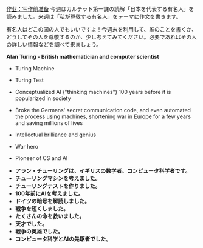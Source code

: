 [作业：写作前准备](https://isawhs.managebac.cn/student/classes/11365365/discussions/15878958])
今週はカルテット第一課の読解「日本を代表する有名人」を読みました。来週は「私が尊敬する有名人」をテーマに作文を書きます。

有名人はどこの国の人でもいいですよ！今週末を利用して、誰のことを書くか、どうしてその人を尊敬するのか、少し考えてみてください。必要であればその人の詳しい情報などを調べて来ましょう。


**Alan Turing - British mathematician and computer scientist**
- Turing Machine
- Turing Test
- Conceptualized AI ("thinking machines") 100 years before it is popularized in society
- Broke the Germans' secret communication code, and even automated the process using machines, shortening war in Europe for a few years and saving millions of lives

- Intellectual brilliance and genius
- War hero
- Pioneer of CS and AI





* **アラン・チューリングは、イギリスの数学者、コンピュータ科学者です。** 
* **チューリングマシンを考えました。** 
* **チューリングテストを作りました。** 
* **100年前にAIを考えました。** 
* **ドイツの暗号を解読しました。**
* **戦争を短くしました。** 
* **たくさんの命を救いました。**
* **天才でした。** 
* **戦争の英雄でした。** 
* **コンピュータ科学とAIの先駆者でした。**